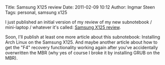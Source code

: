 Title: Samsung X125 review
Date: 2011-02-09 10:12
Author: Ingmar Steen
Tags: personal, samsung x125

I just published an initial version of my review of my new subnotebook /
mini-laptop / whatever it's called: [Samsung X125
review]({filename}pages/samsung-x125-review.md).

Soon, I'll publish at least one more article about this subnotebook:
Installing Arch Linux on the Samsung X125. And maybe another article
about how to get the "F4" recovery functionality working again after
you've accidentally overwritten the MBR (why
yes of course I broke it by installing GRUB on
the MBR).
